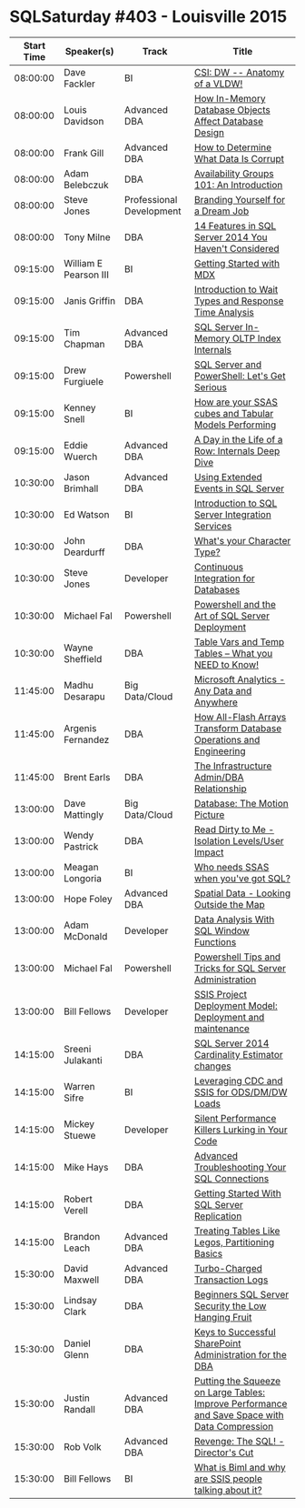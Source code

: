# SQLSaturday #403 - Louisville 2015
Start Time|Speaker(s)|Track|Title
---|---|---|---
08:00:00|Dave Fackler|BI|[CSI: DW -- Anatomy of a VLDW!](12355.md)
08:00:00|Louis Davidson|Advanced DBA|[How In-Memory Database Objects Affect Database Design](13489.md)
08:00:00|Frank Gill|Advanced DBA|[How to Determine What Data Is Corrupt](24600.md)
08:00:00|Adam Belebczuk|DBA|[Availability Groups 101: An Introduction](37105.md)
08:00:00|Steve Jones|Professional Development|[Branding Yourself for a Dream Job](37250.md)
08:00:00|Tony Milne|DBA|[14 Features in SQL Server 2014 You Haven't Considered](38265.md)
09:15:00|William E Pearson III|BI|[Getting Started with MDX](28134.md)
09:15:00|Janis Griffin|DBA|[Introduction to Wait Types and Response Time Analysis](36585.md)
09:15:00|Tim Chapman|Advanced DBA|[SQL Server In-Memory OLTP Index Internals](37604.md)
09:15:00|Drew Furgiuele|Powershell|[SQL Server and PowerShell: Let's Get Serious](37994.md)
09:15:00|Kenney Snell|BI|[How are your SSAS cubes and Tabular Models Performing](38286.md)
09:15:00|Eddie Wuerch|Advanced DBA|[A Day in the Life of a Row: Internals Deep Dive](38322.md)
10:30:00|Jason Brimhall|Advanced DBA|[Using Extended Events in SQL Server](10863.md)
10:30:00|Ed Watson|BI|[Introduction to SQL Server Integration Services](13706.md)
10:30:00|John Deardurff|DBA|[What's your Character Type?](17227.md)
10:30:00|Steve Jones|Developer|[Continuous Integration for Databases](37252.md)
10:30:00|Michael Fal|Powershell|[Powershell and the Art of SQL Server Deployment](38239.md)
10:30:00|Wayne Sheffield|DBA|[Table Vars and Temp Tables – What you NEED to Know!](38308.md)
11:45:00|Madhu Desarapu|Big Data/Cloud|[Microsoft Analytics - Any Data and Anywhere](37996.md)
11:45:00|Argenis Fernandez|DBA|[How All-Flash Arrays Transform Database Operations and Engineering](39944.md)
11:45:00|Brent Earls|DBA|[The Infrastructure Admin/DBA Relationship](40142.md)
13:00:00|Dave Mattingly|Big Data/Cloud|[Database: The Motion Picture](12259.md)
13:00:00|Wendy Pastrick|DBA|[Read Dirty to Me - Isolation Levels/User Impact](27835.md)
13:00:00|Meagan Longoria|BI|[Who needs SSAS when you've got SQL?](36279.md)
13:00:00|Hope Foley|Advanced DBA|[Spatial Data - Looking Outside the Map](37018.md)
13:00:00|Adam McDonald|Developer|[Data Analysis With SQL Window Functions](38224.md)
13:00:00|Michael Fal|Powershell|[Powershell Tips and Tricks for SQL Server Administration](38238.md)
13:00:00|Bill Fellows|Developer|[SSIS Project Deployment Model: Deployment and maintenance](38296.md)
14:15:00|Sreeni Julakanti|DBA|[SQL Server 2014 Cardinality Estimator changes  ](24572.md)
14:15:00|Warren Sifre|BI|[Leveraging CDC and SSIS for ODS/DM/DW Loads](27580.md)
14:15:00|Mickey Stuewe|Developer|[Silent Performance Killers Lurking in Your Code](36116.md)
14:15:00|Mike Hays|DBA|[Advanced Troubleshooting Your SQL Connections](37289.md)
14:15:00|Robert Verell|DBA|[Getting Started With SQL Server Replication](37376.md)
14:15:00|Brandon Leach|Advanced DBA|[Treating Tables Like Legos, Partitioning Basics](37405.md)
15:30:00|David Maxwell|Advanced DBA|[Turbo-Charged Transaction Logs](13329.md)
15:30:00|Lindsay Clark|DBA|[Beginners SQL Server Security the Low Hanging Fruit](37341.md)
15:30:00|Daniel Glenn|DBA|[Keys to Successful SharePoint Administration for the DBA](37756.md)
15:30:00|Justin Randall|Advanced DBA|[Putting the Squeeze on Large Tables: Improve Performance and Save Space with Data Compression](38190.md)
15:30:00|Rob Volk|Advanced DBA|[Revenge: The SQL! - Director's Cut](38268.md)
15:30:00|Bill Fellows|BI|[What is Biml and why are SSIS people talking about it?](38297.md)
